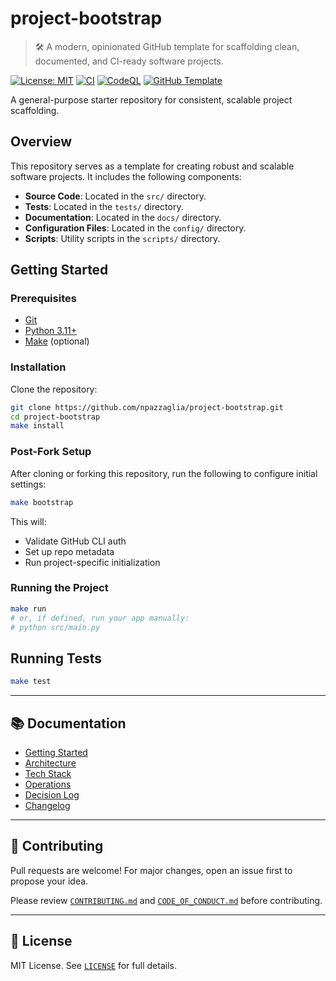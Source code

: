 # project-bootstrap

> 🛠️ A modern, opinionated GitHub template for scaffolding clean, documented, and CI-ready software projects.

[![License: MIT](https://img.shields.io/badge/License-MIT-yellow.svg)](LICENSE)
[![CI](https://github.com/npazzaglia/project-bootstrap/actions/workflows/ci.yml/badge.svg)](https://github.com/npazzaglia/project-bootstrap/actions/workflows/ci.yml)
[![CodeQL](https://github.com/npazzaglia/project-bootstrap/actions/workflows/codeql.yml/badge.svg)](https://github.com/npazzaglia/project-bootstrap/actions/workflows/codeql.yml)
[![GitHub Template](https://img.shields.io/badge/template-enabled-brightgreen)](https://github.com/npazzaglia/project-bootstrap/generate)

A general-purpose starter repository for consistent, scalable project scaffolding.

## Overview

This repository serves as a template for creating robust and scalable software projects. It includes the following components:
- **Source Code**: Located in the `src/` directory.
- **Tests**: Located in the `tests/` directory.
- **Documentation**: Located in the `docs/` directory.
- **Configuration Files**: Located in the `config/` directory.
- **Scripts**: Utility scripts in the `scripts/` directory.

## Getting Started

### Prerequisites

- [Git](https://git-scm.com/)
- [Python 3.11+](https://www.python.org/)
- [Make](https://www.gnu.org/software/make/) (optional)

### Installation

Clone the repository:
```bash
git clone https://github.com/npazzaglia/project-bootstrap.git
cd project-bootstrap
make install
```

### Post-Fork Setup

After cloning or forking this repository, run the following to configure initial settings:

```bash
make bootstrap
```

This will:
- Validate GitHub CLI auth
- Set up repo metadata
- Run project-specific initialization

### Running the Project

```bash
make run
# or, if defined, run your app manually:
# python src/main.py
```

## Running Tests

```bash
make test
```

---

## 📚 Documentation

- [Getting Started](docs/getting-started.md)
- [Architecture](docs/architecture.md)
- [Tech Stack](docs/stack.md)
- [Operations](docs/operations.md)
- [Decision Log](docs/decision-log.md)
- [Changelog](CHANGELOG.md)

---

## 🤝 Contributing

Pull requests are welcome! For major changes, open an issue first to propose your idea.

Please review [`CONTRIBUTING.md`](CONTRIBUTING.md) and [`CODE_OF_CONDUCT.md`](CODE_OF_CONDUCT.md) before contributing.

---

## 📄 License

MIT License. See [`LICENSE`](LICENSE) for full details.